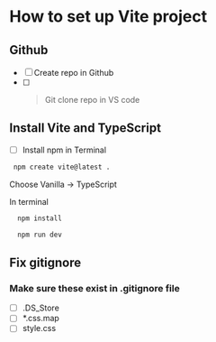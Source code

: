 # How to set up Vite project

## Github
- [ ] Create repo in Github
- [ ] >Git clone repo in VS code

## Install Vite and TypeScript

- [ ] Install npm in Terminal
 ```bash
  npm create vite@latest .
```
Choose Vanilla -> TypeScript
  
In terminal

```bash
  npm install
```

```bash
  npm run dev
```

## Fix gitignore
### Make sure these exist in .gitignore file
- [ ] .DS_Store
- [ ] *.css.map
- [ ] style.css
